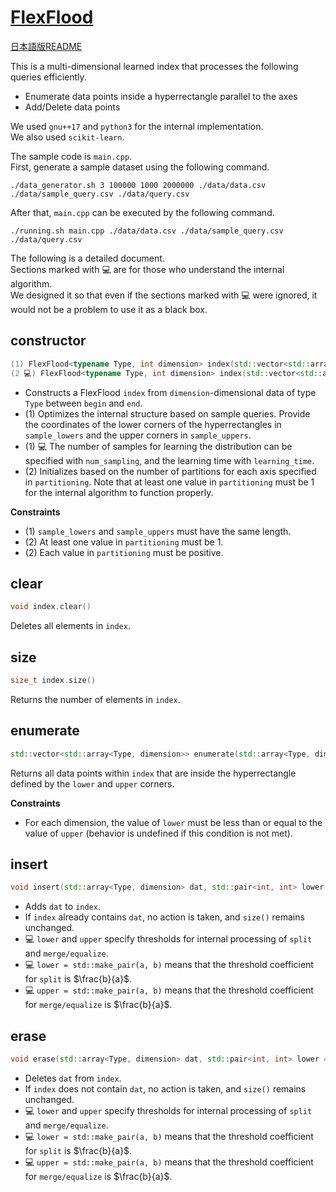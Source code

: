 # [FlexFlood](https://arxiv.org/abs/2411.09205)

[日本語版README](https://github.com/mti-lab/FlexFlood/blob/main/README_jp.md)

This is a multi-dimensional learned index that processes the following queries efficiently.

- Enumerate data points inside a hyperrectangle parallel to the axes
- Add/Delete data points

We used `gnu++17` and `python3` for the internal implementation.<br>
We also used `scikit-learn`.

The sample code is `main.cpp`.<br>
First, generate a sample dataset using the following command.

```
./data_generator.sh 3 100000 1000 2000000 ./data/data.csv ./data/sample_query.csv ./data/query.csv
```

After that, `main.cpp` can be executed by the following command.

```
./running.sh main.cpp ./data/data.csv ./data/sample_query.csv ./data/query.csv
```

The following is a detailed document.<br>
Sections marked with 💻 are for those who understand the internal algorithm.<br>
We designed it so that even if the sections marked with 💻 were ignored, it would not be a problem to use it as a black box.

## constructor

```cpp
(1) FlexFlood<typename Type, int dimension> index(std::vector<std::array<Type, dimension>>::iterator begin, std::vector<std::array<Type, dimension>>::iterator end, std::vector<std::array<Type, dimension>> sample_lowers, std::vector<std::array<Type, dimension>> sample_uppers, int num_sampling = 30 * dimension, double learning_time = 60.0 * dimension)
(2 💻) FlexFlood<typename Type, int dimension> index(std::vector<std::array<Type, dimension>>::iterator begin, std::vector<std::array<Type, dimension>>::iterator end, std::array<int, dimension> partitioning)
```

- Constructs a FlexFlood `index` from `dimension`-dimensional data of type `Type` between `begin` and `end`.
- (1) Optimizes the internal structure based on sample queries. Provide the coordinates of the lower corners of the hyperrectangles in `sample_lowers` and the upper corners in `sample_uppers`.
- (1) 💻 The number of samples for learning the distribution can be specified with `num_sampling`, and the learning time with `learning_time`.
- (2) Initializes based on the number of partitions for each axis specified in `partitioning`. Note that at least one value in `partitioning` must be $1$ for the internal algorithm to function properly.

**Constraints**

- (1) `sample_lowers` and `sample_uppers` must have the same length.
- (2) At least one value in `partitioning` must be $1$.
- (2) Each value in `partitioning` must be positive.

## clear

```cpp
void index.clear()
```

Deletes all elements in `index`.

## size

```cpp
size_t index.size()
```

Returns the number of elements in `index`.

## enumerate

```cpp
std::vector<std::array<Type, dimension>> enumerate(std::array<Type, dimension> lower, std::array<Type, dimension> upper)
```

Returns all data points within `index` that are inside the hyperrectangle defined by the `lower` and `upper` corners.

**Constraints**

- For each dimension, the value of `lower` must be less than or equal to the value of `upper` (behavior is undefined if this condition is not met).


## insert

```cpp
void insert(std::array<Type, dimension> dat, std::pair<int, int> lower = std::make_pair(3, 1), std::pair<int, int> upper = std::make_pair(1, 2))
```

- Adds `dat` to `index`.
- If `index` already contains `dat`, no action is taken, and `size()` remains unchanged.
- 💻 `lower` and `upper` specify thresholds for internal processing of `split` and `merge/equalize`.
- 💻 `lower = std::make_pair(a, b)` means that the threshold coefficient for `split` is $\frac{b}{a}$.
- 💻 `upper = std::make_pair(a, b)` means that the threshold coefficient for `merge/equalize` is $\frac{b}{a}$.

## erase

```cpp
void erase(std::array<Type, dimension> dat, std::pair<int, int> lower = std::make_pair(3, 1), std::pair<int, int> upper = std::make_pair(1, 2))
```

- Deletes `dat` from `index`.
- If `index` does not contain `dat`, no action is taken, and `size()` remains unchanged.
- 💻 `lower` and `upper` specify thresholds for internal processing of `split` and `merge/equalize`.
- 💻 `lower = std::make_pair(a, b)` means that the threshold coefficient for `split` is $\frac{b}{a}$.
- 💻 `upper = std::make_pair(a, b)` means that the threshold coefficient for `merge/equalize` is $\frac{b}{a}$.
